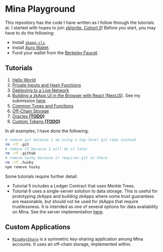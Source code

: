 # Mina Playground

This repository has the code I have written as I follow through the tutorials at. I started with hopes to join [zkIgnite, Cohort 0](https://minaprotocol.com/blog/zkignite-cohort0)! Before you start, you may have to do the following:

- Install [`zkapp-cli`](https://docs.minaprotocol.com/zkapps/how-to-write-a-zkapp#install-mina-zkapp-cli).
- Install [Auro Wallet](https://www.aurowallet.com/).
- Fund your wallet from the [Berkeley Faucet](https://faucet.minaprotocol.com/).

## Tutorials

1. [Hello World](https://docs.minaprotocol.com/zkapps/tutorials/hello-world)
2. [Private Inputs and Hash Functions](https://docs.minaprotocol.com/zkapps/tutorials/private-inputs-hash-functions)
3. [Deploying to a Live Network](https://docs.minaprotocol.com/zkapps/tutorials/deploying-to-a-network)
4. [Building a zkApp UI in the Browser with React (NextJS)](https://docs.minaprotocol.com/zkapps/tutorials/zkapp-ui-with-react). See my submission [here](https://github.com/erhant/mina-sample-zkapp-ui).
5. [Common Types and Functions](https://docs.minaprotocol.com/zkapps/tutorials/common-types-and-functions)
6. [Off-Chain Storage](https://docs.minaprotocol.com/zkapps/tutorials/offchain-storage)
7. [Oracles **(TODO)**](https://docs.minaprotocol.com/zkapps/tutorials/oracle)
8. [Custom Tokens **(TODO)**](https://docs.minaprotocol.com/zkapps/tutorials/custom-tokens)

In all examples, I have done the following:

```sh
# remove git because I am using a top-level git repo instead
rm -rf .git
# remove CI because I will do it later
rm -rf .github
# remove husky because it requires git in there
rm -rf .husky
npm remove husky
```

Some tutorials require further detail:

- Tutorial 5 includes a Ledger Contract that uses Merkle Trees.
- Tutorial 6 uses a single-server solution to data storage. This is useful for prototyping zkApps and building zkApps where some trust guarantees are reasonable, but should not be used for zkApps that require trustlessness. It is intended as one of several options for data availability on Mina. See the server implementation [here](https://github.com/es92/zkApp-offchain-storage).

## Custom Applications

- [`MinaKeyShare`](./app-minakeyshare/) is a symmetric key-sharing application among Mina accounts. It uses an off-chain storage, implemented within.

